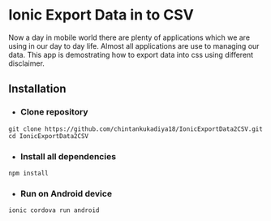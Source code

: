 # Ionic Export Data in to CSV

Now a day in mobile world there are plenty of applications which we are using in our day to day life. 
Almost all applications are use to managing our data. 
This app is demostrating how to export data into css using different disclaimer.

## Installation

- ### Clone repository 
```
git clone https://github.com/chintankukadiya18/IonicExportData2CSV.git
cd IonicExportData2CSV
```

- ### Install all dependencies 
```
npm install
```

- ### Run on Android device 
```
ionic cordova run android
```
